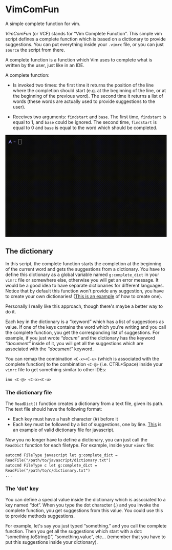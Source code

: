 # VimComFun
A simple complete function for vim. 

*VimComFun* (or VCF) stands for “Vim Complete Function”. This simple vim script
defines a complete function which is based on a dictionary to provide suggestions.
You can put everything inside your `.vimrc` file, or you can just `source` the script from there.

A complete function is a function which Vim uses to complete what is written by the user,
just like in an IDE.

A complete function:

+ Is invoked two times: the first time it returns the position of
the line where the completion should start (e.g. at the beginning of the line, or 
at the beginning of the previous word). The second time it returns
a list of words (these words are actually used to provide suggestions to the user).

+ Receives two arguments: `findstart` and `base`. The first time, `findstart`
is equal to 1, and `base` could be ignored. The second time, `findstart` is equal to 0
and `base` is equal to the word which should be completed.

![example](img/example.gif)

## The dictionary

In this script, the complete function starts the completion
at the beginning of the current word and gets the suggestions from a dictionary.
You have to define this dictionary as a global variable named `g:complete_dict` in your `vimrc` file or 
somewhere else, otherwise you will get an error message.
It would be a good idea to have separate dictionaries for different languages.
Notice that by default this function won't provide any suggestion, you have to create your own dictionaries! 
([This is an example](c_example.vim) of how to create one).

Personally I really like this approach, though there's maybe a better way to do
it.

Each key in the dictionary is a “keyword” which has a list of suggestions
as value. If one of the keys contains the word which you're writing and you 
call the complete function, you get the corresponding list of suggestions.
For example, if you just wrote _“docum”_ and the dictionary has the keyword
_“document”_ inside of it, you will get all the suggestions which are associated
with the _“document”_ keyword.

You can remap the combination `<C-x><C-u>` (which is associated with the complete
function) to the combination `<C-@>` (i.e. CTRL+Space) inside your `vimrc` file 
to get something similar to other IDEs:
  
``` 
ino <C-@> <C-x><C-u>
```

### The dictionary file

The `ReadDict()` function creates a dictionary from a text file, given its path.
The text file should have the following format:
+ Each key must have a hash character (#) before it 
+ Each key must be followed by a list of suggestions, one by line.
[This](javascript_dict.txt) is an example of valid dictionary file for javascript.

Now you no longer have to define a dictionary, you can just call the `ReadDict` function
for each filetype. For example, inside your `vimrc` file:

```
autocmd FileType javascript let g:complete_dict = ReadFile("/path/to/javascript/dictionary.txt")
autocmd FileType c let g:complete_dict = ReadFile("/path/to/c/dictionary.txt")
...
```


### The 'dot' key

You can define a special value inside the dictionary which is associated to a key
named “dot”. When you type the dot character (.) and you invoke the complete function, 
you get suggestions from this value. You could use this to provide methods 
suggestions.

For example, let's say you just typed “something.” and you call the complete function.
Then you get all the suggestions which start with a dot: “something.toString()”, “something.value”, 
etc...
(remember that you have to put this suggestions inside your dictionary).
